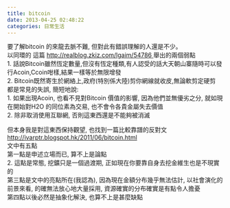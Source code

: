 ```yaml
---
title: bitcoin
date: 2013-04-25 02:48:22
categories: 日常生活
---
```


要了解bitcoin 的來龍去脈不難, 但對此有錯誤理解的人還是不少。  
以同環的 這篇 [http://realblog.zkiz.com/lgaim/54786  ](http://realblog.zkiz.com/lgaim/54786)舉出的兩個弱點  
1\. 話說Bitcoin雖然恆定數量,但沒有恆定種類,有人認受的話大天朝山寨隨時可以發行Acoin,Ccoin咁樣,結果一樣等於無限增發  
2\. Bitcoin既然寄生於網絡上,政府(特別係大陸)剪你網線就收皮,無論軟剪定硬剪  
都是常見的失誤, 簡短地說:   
1\. 如果出現Acoin, 也看不見對Bitcoin 價值的影響, 因為他們並無優劣之分, 就如現在開始對H2O 的同位素為交易, 也不會令各貴金屬失去價值  
2\. 除非取消使用互聯網, 否則這東西還是不能夠被消滅  
  
但本身我是對這東西保持觀望, 也找到一篇比較靠譜的反對文  
[http://ivarptr.blogspot.hk/2011/06/bitcoin.html  ](http://ivarptr.blogspot.hk/2011/06/bitcoin.html)  
文中有五點  
第一點是申述立場而已, 算不上是論點  
2\. 這點是常態, 挖鑛只是一個過渡期, 正如現在你要靠自身去挖金維生也是不現實的  
第三點是文中的亮點所在(我認為), 因為現在金額分布幾乎無法估計, 以社會演化的前景來看, 的確無法放心地大量採用, 資源確實的分布確實是有點令人擔憂  
第四點以後必然是抽象化解決, 也算不上是甚麼缺點